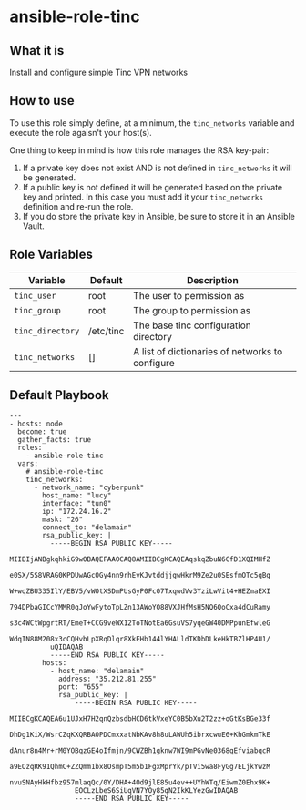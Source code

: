 # ansible-role-tinc

## What it is

Install and configure simple Tinc VPN networks

## How to use

To use this role simply define, at a minimum, the `tinc_networks` variable and execute the role agaisn't your host(s).

One thing to keep in mind is how this role manages the RSA key-pair:
  1. If a private key does not exist AND is not defined in `tinc_networks` it will be generated.
  2. If a public key is not defined it will be generated based on the private key and printed. In this case you must add it your `tinc_networks` definition and re-run the role.
  3. If you do store the private key in Ansible, be sure to store it in an Ansible Vault.

## Role Variables

| Variable         | Default   | Description                                     |
|------------------|-----------|-------------------------------------------------|
| `tinc_user`      | root      | The user to permission as                       |
| `tinc_group`     | root      | The group to permission as                      |
| `tinc_directory` | /etc/tinc | The base tinc configuration directory           |
| `tinc_networks`  | []        | A list of dictionaries of networks to configure |

## Default Playbook
```
---
- hosts: node
  become: true
  gather_facts: true
  roles:
    - ansible-role-tinc
  vars:
    # ansible-role-tinc
    tinc_networks:
      - network_name: "cyberpunk"
        host_name: "lucy"
        interface: "tun0"
        ip: "172.24.16.2"
        mask: "26"
        connect_to: "delamain"
        rsa_public_key: |
          -----BEGIN RSA PUBLIC KEY-----
          MIIBIjANBgkqhkiG9w0BAQEFAAOCAQ8AMIIBCgKCAQEAqskqZbuN6CfD1XQIMHfZ
          e0SX/5S8VRAG0KPDUwAGcOGy4nn9rhEvKJvtddjjgwHkrM9Ze2u0SEsfmOTc5gBg
          W+wqZBU335IlY/EBV5/vWOtXSDmPUsGyP0Fc07TxqwdVv3YziLwVit4+HEZmaEXI
          794DPbaGICcYMMR0qJoYwFytoTpLZn13AWoYO88VXJHfMsH5NQ6QoCxa4dCuRamy
          s3c4WCtWpgrtRT/EmeT+CCG9veWX12ToTNotEa6GsuVS7yqeGW40DMPpunEfwleG
          WdqIN88M208x3cCQHvbLpXRqDlqr8XkEHb144lYHALldTKDbDLkeHkTBZlHP4U1/
          uQIDAQAB
          -----END RSA PUBLIC KEY-----
        hosts:
          - host_name: "delamain"
            address: "35.212.81.255"
            port: "655"
            rsa_public_key: |
                -----BEGIN RSA PUBLIC KEY-----
                MIIBCgKCAQEA6u1UJxH7H2qnQzbsdbHCD6tkVxeYC0B5bXu2T2zz+oGtKsBGe33f
                DhDg1KiX/WsrCZqKXQRBAOPDCmxxatNbKAv8h8uLAWUh5ibrxcwuE6+KhGmkmTkE
                dAnur8n4Mr+rM0YOBqzGE4oIfmjn/9CWZBh1gknw7WI9mPGvNe0368qEfviabqcR
                a9EOzqRK91QhmC+ZZQmm1bx8OsmpT5m5b1FgxMprYk/pTVi5wa8FyGg7ELjkYwzM
                nvuSNAyHkHfbz957mlaqQc/0Y/DHA+4Od9jlE85u4ev++UYhWTq/EiwmZ0Ehx9K+
                EOCLzLbeS6SiUqVN7YOy85qN2IkKLYezGwIDAQAB
                -----END RSA PUBLIC KEY-----
```
